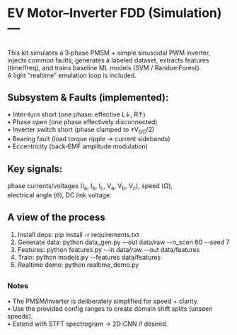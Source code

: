 # EV Motor–Inverter FDD (Simulation) — 
##
 This kit simulates a 3‑phase PMSM + simple sinusoidal PWM inverter, injects
 common faults, generates a labeled dataset, extracts features (time/freq), and
 trains baseline ML models (SVM / RandomForest).<br>A light “realtime” emulation
 loop is included.
##
## Subsystem & Faults (implemented):
• Inter‑turn short (one phase: effective L↓, R↑)<br>
• Phase open (one phase effectively disconnected)<br>
• Inverter switch short (phase clamped to ±V<sub>DC</sub>/2)<br>
• Bearing fault (load torque ripple → current sidebands)<br>
• Eccentricity (back‑EMF amplitude modulation)
##
## Key signals: 
phase currents/voltages (I<sub>a</sub>, I<sub>b</sub>, I<sub>c</sub>, V<sub>a</sub>, V<sub>b</sub>, V<sub>c</sub>), speed (Ω),<br>
electrical angle (θ), DC link voltage.
##
## A view of the process
1) Install deps:    pip install -r requirements.txt<br>
2) Generate data:   python data_gen.py --out data/raw --n_scen 60 --seed 7<br>
3) Features:        python features.py --in data/raw --out data/features<br>
4) Train:           python models.py --features data/features<br>
5) Realtime demo:   python realtime_demo.py
##
### Notes

• The PMSM/inverter is deliberately simplified for speed + clarity.<br>
• Use the provided config ranges to create domain shift splits (unseen speeds).<br>
• Extend with STFT spectrogram → 2D‑CNN if desired.<br>
